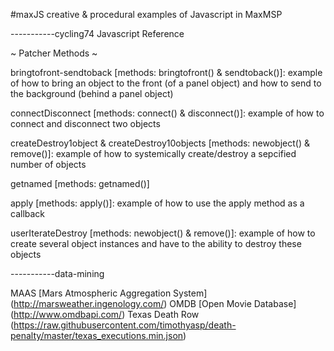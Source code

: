 #maxJS
creative & procedural examples of Javascript in MaxMSP


-----------cycling74 Javascript Reference

~ Patcher Methods ~

bringtofront-sendtoback [methods: bringtofront() & sendtoback()]: example of how to bring an object to the front (of a panel object) and how to send to the background (behind a panel object)

connectDisconnect [methods: connect() & disconnect()]: example of how to connect and disconnect two objects

createDestroy1object & createDestroy10objects [methods: newobject() & remove()]: example of how to systemically create/destroy a sepcified number of objects

getnamed [methods: getnamed()]

apply [methods: apply()]: example of how to use the apply method as a callback

userIterateDestroy [methods: newobject() & remove()]: example of how to create several object instances and have to the ability to destroy these objects


-----------data-mining

MAAS [Mars Atmospheric Aggregation System] (http://marsweather.ingenology.com/)
OMDB [Open Movie Database] (http://www.omdbapi.com/)
Texas Death Row (https://raw.githubusercontent.com/timothyasp/death-penalty/master/texas_executions.min.json)



